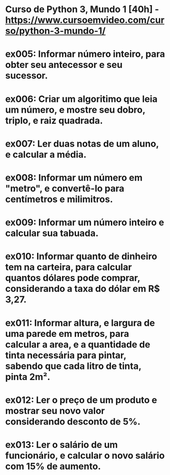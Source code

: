 # Curso de Python 3, Mundo 1 [40h] - https://www.cursoemvideo.com/curso/python-3-mundo-1/

# ex005: Informar número inteiro, para obter seu antecessor e seu sucessor.
# ex006: Criar um algoritimo que leia um número, e mostre seu dobro, triplo, e raiz quadrada.
# ex007: Ler duas notas de um aluno, e calcular a média.
# ex008: Informar um número em "metro", e convertê-lo para centímetros e milimitros. 
# ex009: Informar um número inteiro e calcular sua tabuada. 
# ex010: Informar quanto de dinheiro tem na carteira, para calcular quantos dólares pode comprar, considerando a taxa do dólar em R$ 3,27.
# ex011: Informar altura, e largura de uma parede em metros, para calcular a area, e a quantidade de tinta necessária para pintar, sabendo que cada litro de tinta, pinta 2m².
# ex012: Ler o preço de um produto e mostrar seu novo valor considerando desconto de 5%.
# ex013: Ler o salário de um funcionário, e calcular o novo salário com 15% de aumento.
